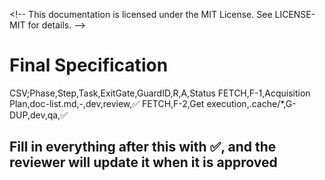 <\!--
This documentation is licensed under the MIT License.
See LICENSE-MIT for details.
-->

# Final Specification

CSV;Phase,Step,Task,ExitGate,GuardID,R,A,Status
FETCH,F-1,Acquisition Plan,doc-list.md,-,dev,review,✅
FETCH,F-2,Get execution,.cache/\*,G-DUP,dev,qa,✅

## Fill in everything after this with ✅, and the reviewer will update it when it is approved
